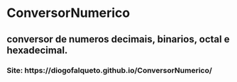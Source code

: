 # ConversorNumerico

<h2>conversor de numeros decimais, binarios, octal e hexadecimal.</h2>

<h3>Site: https://diogofalqueto.github.io/ConversorNumerico/</h3>
